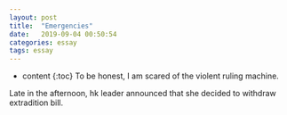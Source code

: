 ```yaml
---
layout: post
title:  "Emergencies"
date:   2019-09-04 00:50:54
categories: essay 
tags: essay 
---
```


* content
{:toc}
To be honest, I am scared of the violent ruling machine.

Late in the afternoon, hk leader announced that she decided to withdraw extradition bill.
